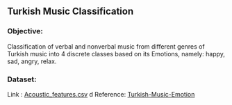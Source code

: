 ## **Turkish Music Classification**

### Objective:
Classification of verbal and nonverbal music from different genres of Turkish music into 4 discrete classes based on its Emotions,
namely: happy, sad, angry, relax.

### Dataset:

Link : [Acoustic_features.csv](https://github.com/abhin5821/Turkish-Music-Emotion-Classification/blob/main/Acoustic%20Features.csv)
d
Reference: [Turkish-Music-Emotion](https://archive.ics.uci.edu/dataset/862/turkish+music+emotion)

